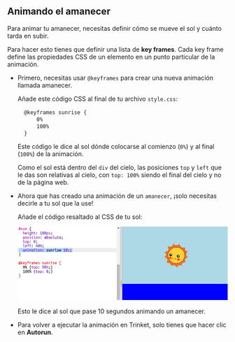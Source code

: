 ## Animando el amanecer

Para animar tu amanecer, necesitas definir cómo se mueve el sol y cuánto tarda en subir.

Para hacer esto tienes que definir una lista de **key frames**. Cada key frame define las propiedades CSS de un elemento en un punto particular de la animación.

+ Primero, necesitas usar `@keyframes` para crear una nueva animación llamada amanecer.
    
    Añade este código CSS al final de tu archivo `style.css`:
    
        @keyframes sunrise {
            0%
            100%
        }
        
    
    Este código le dice al sol dónde colocarse al comienzo (`0%`) y al final (`100%`) de la animación.
    
    Como el sol está dentro del `div` del cielo, las posiciones `top` y `left` que le das son relativas al cielo, con `top: 100%` siendo el final del cielo y no de la página web.

+ Ahora que has creado una animación de un `amanecer`, ¡solo necesitas decirle a tu sol que la use!
    
    Añade el código resaltado al CSS de tu sol:
    
    ![captura de pantalla](images/sunrise-sunrise.png)
    
    Esto le dice al sol que pase 10 segundos animando un amanecer.

+ Para volver a ejecutar la animación en Trinket, solo tienes que hacer clic en **Autorun**.